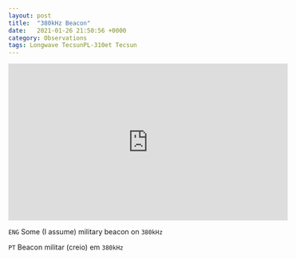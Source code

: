 ```yaml
---
layout: post
title:  "380kHz Beacon"
date:   2021-01-26 21:50:56 +0000
category: Observations
tags: Longwave TecsunPL-310et Tecsun
---
```

<iframe width="560" height="315" src="https://www.youtube.com/embed/qy3kdcPns-E?controls=0" frameborder="0" allow="accelerometer; autoplay; clipboard-write; encrypted-media; gyroscope; picture-in-picture" allowfullscreen></iframe>

`ENG`
Some (I assume) military beacon on `380kHz`

`PT`
Beacon militar (creio) em `380kHz`